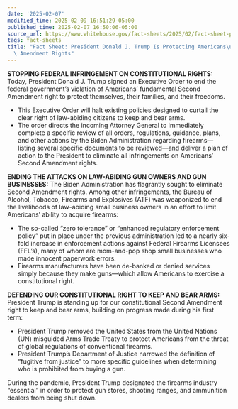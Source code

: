 ```yaml
---
date: '2025-02-07'
modified_time: 2025-02-09 16:51:29-05:00
published_time: 2025-02-07 16:50:06-05:00
source_url: https://www.whitehouse.gov/fact-sheets/2025/02/fact-sheet-president-donald-j-trump-is-protecting-americans-second-amendment-rights/
tags: fact-sheets
title: "Fact Sheet: President Donald J. Trump Is Protecting Americans\u2019 Second\
  \ Amendment Rights"
---
```

 
**STOPPING FEDERAL INFRINGEMENT ON CONSTITUTIONAL RIGHTS:** Today,
President Donald J. Trump signed an Executive Order to end the federal
government’s violation of Americans’ fundamental Second Amendment right
to protect themselves, their families, and their freedoms.

-   This Executive Order will halt existing policies designed to curtail
    the clear right of law-abiding citizens to keep and bear arms.
-   The order directs the incoming Attorney General to immediately
    complete a specific review of all orders, regulations, guidance,
    plans, and other actions by the Biden Administration regarding
    firearms—listing several specific documents to be reviewed—and
    deliver a plan of action to the President to eliminate all
    infringements on Americans’ Second Amendment rights. 

**ENDING THE ATTACKS ON LAW-ABIDING GUN OWNERS AND GUN BUSINESSES:** The
Biden Administration has flagrantly sought to eliminate Second Amendment
rights. Among other infringements, the Bureau of Alcohol, Tobacco,
Firearms and Explosives (ATF) was weaponized to end the livelihoods of
law-abiding small business owners in an effort to limit Americans’
ability to acquire firearms:

-   The so-called “zero tolerance” or “enhanced regulatory enforcement
    policy” put in place under the previous administration led to a
    nearly six-fold increase in enforcement actions against Federal
    Firearms Licensees (FFL’s), many of whom are mom-and-pop shop small
    businesses who made innocent paperwork errors.
-   Firearms manufacturers have been de-banked or denied services simply
    because they make guns—which allow Americans to exercise a
    constitutional right.

**DEFENDING OUR CONSTITUTIONAL RIGHT TO KEEP AND BEAR ARMS:** President
Trump is standing up for our constitutional Second Amendment right to
keep and bear arms, building on progress made during his first term:

-   President Trump removed the United States from the United Nations
    (UN) misguided Arms Trade Treaty to protect Americans from the
    threat of global regulations of conventional firearms.
-   President Trump’s Department of Justice narrowed the definition of
    “fugitive from justice” to more specific guidelines when determining
    who is prohibited from buying a gun.

During the pandemic, President Trump designated the firearms industry
“essential” in order to protect gun stores, shooting ranges, and
ammunition dealers from being shut down.
